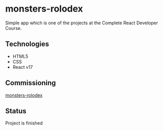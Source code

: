 # monsters-rolodex

Simple app which is one of the projects at the Complete React Developer Course.

## Technologies

- HTML5
- CSS
- React v17

## Commissioning

[monsters-rolodex](https://ewaklosinska.github.io/monsters-rolodex/)

## Status

Project is finished
